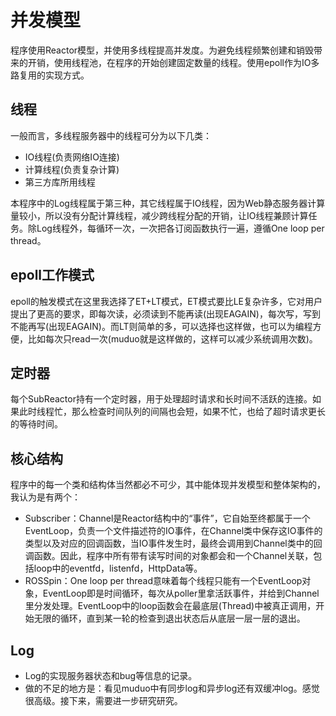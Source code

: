 # 并发模型

程序使用Reactor模型，并使用多线程提高并发度。为避免线程频繁创建和销毁带来的开销，使用线程池，在程序的开始创建固定数量的线程。使用epoll作为IO多路复用的实现方式。

## 线程
一般而言，多线程服务器中的线程可分为以下几类：  

* IO线程(负责网络IO连接)
* 计算线程(负责复杂计算)
* 第三方库所用线程

本程序中的Log线程属于第三种，其它线程属于IO线程，因为Web静态服务器计算量较小，所以没有分配计算线程，减少跨线程分配的开销，让IO线程兼顾计算任务。除Log线程外，每循环一次，一次把各订阅函数执行一遍，遵循One loop per thread。

## epoll工作模式
epoll的触发模式在这里我选择了ET+LT模式，ET模式要比LE复杂许多，它对用户提出了更高的要求，即每次读，必须读到不能再读(出现EAGAIN)，每次写，写到不能再写(出现EAGAIN)。而LT则简单的多，可以选择也这样做，也可以为编程方便，比如每次只read一次(muduo就是这样做的，这样可以减少系统调用次数)。

## 定时器

每个SubReactor持有一个定时器，用于处理超时请求和长时间不活跃的连接。如果此时线程忙，那么检查时间队列的间隔也会短，如果不忙，也给了超时请求更长的等待时间。

## 核心结构

程序中的每一个类和结构体当然都必不可少，其中能体现并发模型和整体架构的，我认为是有两个：

* Subscriber：Channel是Reactor结构中的“事件”，它自始至终都属于一个EventLoop，负责一个文件描述符的IO事件，在Channel类中保存这IO事件的类型以及对应的回调函数，当IO事件发生时，最终会调用到Channel类中的回调函数。因此，程序中所有带有读写时间的对象都会和一个Channel关联，包括loop中的eventfd，listenfd，HttpData等。
* ROSSpin：One loop per thread意味着每个线程只能有一个EventLoop对象，EventLoop即是时间循环，每次从poller里拿活跃事件，并给到Channel里分发处理。EventLoop中的loop函数会在最底层(Thread)中被真正调用，开始无限的循环，直到某一轮的检查到退出状态后从底层一层一层的退出。

## Log
* Log的实现服务器状态和bug等信息的记录。
* 做的不足的地方是：看见muduo中有同步log和异步log还有双缓冲log。感觉很高级。接下来，需要进一步研究研究。
